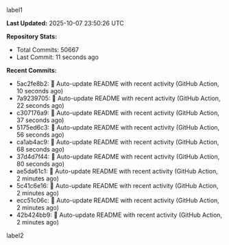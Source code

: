 
label1 
<!-- ACTIVITY_START -->
**Last Updated:** 2025-10-07 23:50:26 UTC

**Repository Stats:**
- Total Commits: 50667
- Last Commit: 11 seconds ago

**Recent Commits:**
- 5ac2fe8b2: 🤖 Auto-update README with recent activity (GitHub Action, 10 seconds ago)
- 7a9239705: 🤖 Auto-update README with recent activity (GitHub Action, 22 seconds ago)
- c307176a9: 🤖 Auto-update README with recent activity (GitHub Action, 37 seconds ago)
- 5175ed6c3: 🤖 Auto-update README with recent activity (GitHub Action, 56 seconds ago)
- ca1ab4ac9: 🤖 Auto-update README with recent activity (GitHub Action, 68 seconds ago)
- 37d4d7f44: 🤖 Auto-update README with recent activity (GitHub Action, 80 seconds ago)
- ae5da61c1: 🤖 Auto-update README with recent activity (GitHub Action, 2 minutes ago)
- 5c41c6e16: 🤖 Auto-update README with recent activity (GitHub Action, 2 minutes ago)
- ecc51c06c: 🤖 Auto-update README with recent activity (GitHub Action, 2 minutes ago)
- 42b424bb9: 🤖 Auto-update README with recent activity (GitHub Action, 2 minutes ago)
<!-- ACTIVITY_END -->

label2
